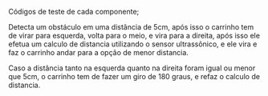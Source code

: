 Códigos de teste de cada componente;

Detecta um obstáculo em uma distância de 5cm, após isso o carrinho tem de virar para 
esquerda, volta para o meio, e vira para a direita, após isso ele efetua um calculo 
de distancia utilizando o sensor ultrassônico, e ele vira e faz o carrinho andar 
para a opção de menor distancia. 

Caso a distância tanto na esquerda quanto na direita foram igual ou menor que 5cm, 
o carrinho tem de fazer um giro de 180 graus, e refaz o calculo de distancia.

